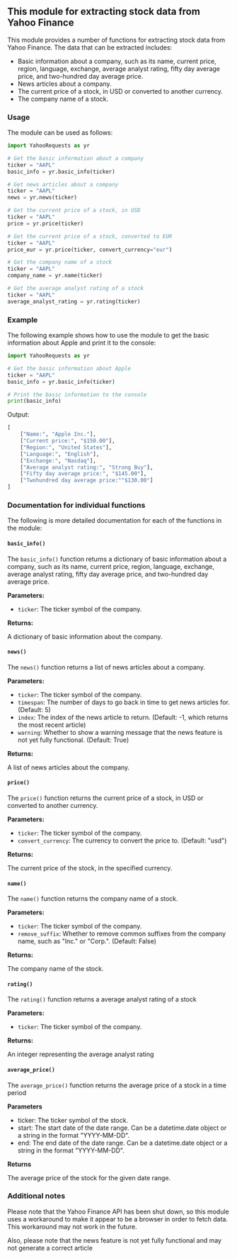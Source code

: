 ## This module for extracting stock data from Yahoo Finance

This module provides a number of functions for extracting stock data from Yahoo Finance. The data that can be extracted includes:

* Basic information about a company, such as its name, current price, region, language, exchange, average analyst rating, fifty day average price, and two-hundred day average price.
* News articles about a company.
* The current price of a stock, in USD or converted to another currency.
* The company name of a stock.

### Usage

The module can be used as follows:

```python
import YahooRequests as yr

# Get the basic information about a company
ticker = "AAPL"
basic_info = yr.basic_info(ticker)

# Get news articles about a company
ticker = "AAPL"
news = yr.news(ticker)

# Get the current price of a stock, in USD
ticker = "AAPL"
price = yr.price(ticker)

# Get the current price of a stock, converted to EUR
ticker = "AAPL"
price_eur = yr.price(ticker, convert_currency="eur")

# Get the company name of a stock
ticker = "AAPL"
company_name = yr.name(ticker)

# Get the average analyst rating of a stock
ticker = "AAPL"
average_analyst_rating = yr.rating(ticker)
```

### Example

The following example shows how to use the module to get the basic information about Apple and print it to the console:


```python
import YahooRequests as yr

# Get the basic information about Apple
ticker = "AAPL"
basic_info = yr.basic_info(ticker)

# Print the basic information to the console
print(basic_info)
```
Output:
```python
[
    ["Name:", "Apple Inc."],
    ["Current price:", "$150.00"],
    ["Region:", "United States"],
    ["Language:", "English"],
    ["Exchange:", "Nasdaq"],
    ["Average analyst rating:", "Strong Buy"],
    ["Fifty day average price:", "$145.00"],
    ["Twohundred day average price:""$130.00"]
]
```


### Documentation for individual functions

The following is more detailed documentation for each of the functions in the module:

#### `basic_info()`

The `basic_info()` function returns a dictionary of basic information about a company, such as its name, current price, region, language, exchange, average analyst rating, fifty day average price, and two-hundred day average price.

**Parameters:**

* `ticker`: The ticker symbol of the company.

**Returns:**

A dictionary of basic information about the company.

#### `news()`

The `news()` function returns a list of news articles about a company.

**Parameters:**

* `ticker`: The ticker symbol of the company.
* `timespan`: The number of days to go back in time to get news articles for. (Default: 5)
* `index`: The index of the news article to return. (Default: -1, which returns the most recent article)
* `warning`: Whether to show a warning message that the news feature is not yet fully functional. (Default: True)

**Returns:**

A list of news articles about the company.

#### `price()`

The `price()` function returns the current price of a stock, in USD or converted to another currency.

**Parameters:**

* `ticker`: The ticker symbol of the company.
* `convert_currency`: The currency to convert the price to. (Default: "usd")

**Returns:**

The current price of the stock, in the specified currency.

#### `name()`

The `name()` function returns the company name of a stock.

**Parameters:**

* `ticker`: The ticker symbol of the company.
* `remove_suffix`: Whether to remove common suffixes from the company name, such as "Inc." or "Corp.". (Default: False)

**Returns:**

The company name of the stock.

#### `rating()`

The `rating()` function returns a average analyst rating of a stock

**Parameters:**

* `ticker`: The ticker symbol of the company.

**Returns:**

An integer representing the average analyst rating

#### `average_price()`

The `average_price()` function returns the average price of a stock in a time period

**Parameters**

* ticker: The ticker symbol of the stock.
* start: The start date of the date range. Can be a datetime.date object or a string in the format "YYYY-MM-DD".
* end: The end date of the date range. Can be a datetime.date object or a string in the format "YYYY-MM-DD".

**Returns**

The average price of the stock for the given date range.

### Additional notes

Please note that the Yahoo Finance API has been shut down, so this module uses a workaround to make it appear to be a browser in order to fetch data. This workaround may not work in the future.

Also, please note that the news feature is not yet fully functional and may not generate a correct article